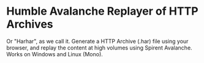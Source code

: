 Humble Avalanche Replayer of HTTP Archives
===========================================

Or "Harhar", as we call it. Generate a HTTP Archive (.har) file using your browser, and replay the content at high volumes using Spirent Avalanche. Works on Windows and Linux (Mono).